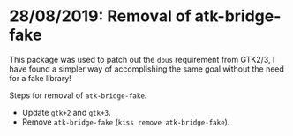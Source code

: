 # 28/08/2019: Removal of atk-bridge-fake

This package was used to patch out the `dbus` requirement from GTK2/3, I
have found a simpler way of accomplishing the same goal without the need
for a fake library!

Steps for removal of `atk-bridge-fake`.

-   Update `gtk+2` and `gtk+3`.
-   Remove `atk-bridge-fake` (`kiss remove atk-bridge-fake`).
